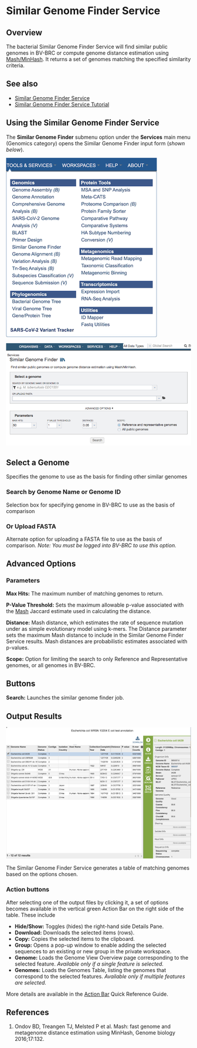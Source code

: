 # Similar Genome Finder Service

## Overview
The bacterial Similar Genome Finder Service will find similar public genomes in BV-BRC or compute genome distance estimation using [Mash/MinHash](https://www.ncbi.nlm.nih.gov/pmc/articles/PMC4915045/). It returns a set of genomes matching the specified similarity criteria. 

## See also
* [Similar Genome Finder Service](https://bv-brc.org/app/GenomeDistance)
* [Similar Genome Finder Service Tutorial](/tutorial/similar_genome_finder/similar_genome_finder)

## Using the Similar Genome Finder Service
The **Similar Genome Finder** submenu option under the **Services** main menu (Genomics category) opens the Similar Genome Finder input form (*shown below*).

![Similar Genome Finder Menu](../images/bv_services_menu.png)

![Similar Genome Finder Input Form](../images/similar_genome_finder_input_form.png)

## Select a Genome
Specifies the genome to use as the basis for finding other similar genomes

### Search by Genome Name or Genome ID
Selection box for specifying genome in BV-BRC to use as the basis of comparison

### Or Upload FASTA
Alternate option for uploading a FASTA file to use as the basis of comparison. *Note: You must be logged into BV-BRC to use this option.* 

## Advanced Options

### Parameters

**Max Hits:** The maximum number of matching genomes to return. 

**P-Value Threshold:** Sets the maximum allowable p-value associated with the [Mash](https://www.ncbi.nlm.nih.gov/pmc/articles/PMC4915045/) Jaccard estimate used in calculating the distance.

**Distance:**  Mash distance, which estimates the rate of sequence mutation under as simple evolutionary model using k-mers. The Distance parameter sets the maximum Mash distance to include in the Similar Genome Finder Service results. Mash distances are probabilistic estimates associated with p-values. 

**Scope:** Option for limiting the search to only Reference and Representative genomes, or all genomes in BV-BRC.

## Buttons

**Search:** Launches the similar genome finder job.

## Output Results
![Similar Genome Finder Service Results](../images/similar_genome_finder_results.png) 

The Similar Genome Finder Service generates a table of matching genomes based on the options chosen.  

### Action buttons
After selecting one of the output files by clicking it, a set of options becomes available in the vertical green Action Bar on the right side of the table.  These include

* **Hide/Show:** Toggles (hides) the right-hand side Details Pane.
* **Download:**  Downloads the selected items (rows).
* **Copy:** Copies the selected items to the clipboard.
* **Group:** Opens a pop-up window to enable adding the selected sequences to an existing or new group in the private workspace.
* **Genome:** Loads the Genome View Overview page corresponding to the selected feature.  *Available only if a single feature is selected.*
* **Genomes:** Loads the Genomes Table, listing the genomes that correspond to the selected features. *Available only if multiple features are selected.*

More details are available in the [Action Bar](/quick_references/action_bar) Quick Reference Guide.

## References
1.	Ondov BD, Treangen TJ, Melsted P et al. Mash: fast genome and metagenome distance estimation using MinHash, Genome biology 2016;17:132.
